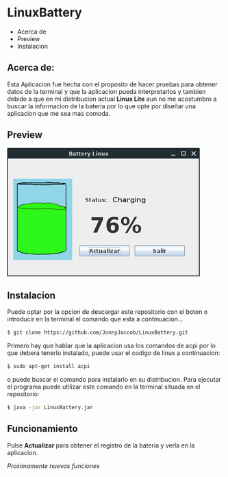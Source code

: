# LinuxBattery
* Acerca de  
* Preview
* Instalacion  
## Acerca de:
 Esta Aplicacion fue hecha con el proposito de hacer pruebas para obtener datos de la terminal y que la aplicacion pueda interpretarlos y tambien debido a que en mi distribucion actual **Linux Lite** aun no me acostumbro a buscar la informacion de la bateria por lo que opte por diseñar una aplicacion que me sea mas comoda.  

## Preview 
 <img src="src/Draw/btPreview.png">  

## Instalacion
Puede optar por la opcion de descargar este repositorio con el boton o introducir en la terminal el comando que esta a continuacion...  

```Bash
$ git clone https://github.com/JonnyJaccob/LinuxBattery.git
```
Primero hay que hablar que la aplicacion usa los comandos de acpi por lo que debera tenerlo instalado, puede usar el codigo de linux a continuacion:
```Bash
$ sudo apt-get install acpi
```
o puede buscar el comando para instalarlo en su distribucion. 
Para ejecutar el programa puede utilizar este comando en la terminal situada en el repositorio:
```Bash
$ java -jar LinuxBattery.jar
```
## Funcionamiento
Pulse **Actualizar** para obtener el registro de la bateria y verla en la aplicacion.  
  
*Proximamente nuevas funciones*